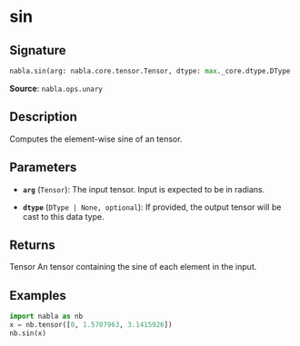 # sin

## Signature

```python
nabla.sin(arg: nabla.core.tensor.Tensor, dtype: max._core.dtype.DType | None = None) -> nabla.core.tensor.Tensor
```

**Source**: `nabla.ops.unary`

## Description

Computes the element-wise sine of an tensor.

## Parameters

- **`arg`** (`Tensor`): The input tensor. Input is expected to be in radians.

- **`dtype`** (`DType | None, optional`): If provided, the output tensor will be cast to this data type.

## Returns

Tensor
    An tensor containing the sine of each element in the input.

## Examples

```python
import nabla as nb
x = nb.tensor([0, 1.5707963, 3.1415926])
nb.sin(x)
```
